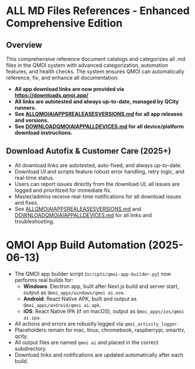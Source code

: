 # ALL MD Files References - Enhanced Comprehensive Edition

## Overview

This comprehensive reference document catalogs and categorizes all .md files in the QMOI system with advanced categorization, automation features, and health checks. The system ensures QMOI can automatically reference, fix, and enhance all documentation.

- **All app download links are now provided via https://downloads.qmoi.app/**
- **All links are autotested and always up-to-date, managed by QCity runners.**
- **See [ALLQMOIAIAPPSREALEASESVERSIONS.md](./ALLQMOIAIAPPSREALEASESVERSIONS.md) for all app releases and versions.**
- **See [DOWNLOADQMOIAIAPPALLDEVICES.md](./DOWNLOADQMOIAIAPPALLDEVICES.md) for all device/platform download instructions.**

## Download Autofix & Customer Care (2025+)
- All download links are autotested, auto-fixed, and always up-to-date.
- Download UI and scripts feature robust error handling, retry logic, and real-time status.
- Users can report issues directly from the download UI; all issues are logged and prioritized for immediate fix.
- Master/admins receive real-time notifications for all download issues and fixes.
- See [ALLQMOIAIAPPSREALEASESVERSIONS.md](./ALLQMOIAIAPPSREALEASESVERSIONS.md) and [DOWNLOADQMOIAIAPPALLDEVICES.md](./DOWNLOADQMOIAIAPPALLDEVICES.md) for all links and troubleshooting.

# QMOI App Build Automation (2025-06-13)

- The QMOI app builder script (`scripts/qmoi-app-builder.py`) now performs real builds for:
  - **Windows**: Electron app, built after Next.js build and server start, output as `Qmoi_apps/windows/qmoi ai.exe`.
  - **Android**: React Native APK, built and output as `Qmoi_apps/android/qmoi ai.apk`.
  - **iOS**: React Native IPA (if on macOS), output as `Qmoi_apps/ios/qmoi ai.ipa`.
- All actions and errors are robustly logged via `qmoi_activity_logger`.
- Placeholders remain for mac, linux, chromebook, raspberrypi, smarttv, qcity.
- All output files are named `qmoi ai` and placed in the correct subdirectory.
- Download links and notifications are updated automatically after each build. 